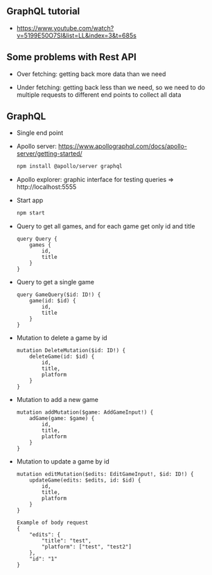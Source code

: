 ## GraphQL tutorial

* https://www.youtube.com/watch?v=5199E50O7SI&list=LL&index=3&t=685s

## Some problems with Rest API

* Over fetching: getting back more data than we need

* Under fetching: getting back less than we need, so we need to do multiple requests to different end points to collect all data

## GraphQL

* Single end point

* Apollo server: <https://www.apollographql.com/docs/apollo-server/getting-started/>

    ```bash
    npm install @apollo/server graphql
    ```

* Apollo explorer: graphic interface for testing queries => http://localhost:5555

* Start app

    ```bash
    npm start
    ```

* Query to get all games, and for each game get only id and title
    ```
    query Query {
        games {
            id,
            title
        }
    }
    ```

* Query to get a single game
    ```
    query GameQuery($id: ID!) {
        game(id: $id) {
            id,
            title
        }
    }
    ```

* Mutation to delete a game by id
    ```
    mutation DeleteMutation($id: ID!) {
        deleteGame(id: $id) {
            id,
            title,
            platform
        }
    }
    ```

* Mutation to add a new game
    ```
    mutation addMutation($game: AddGameInput!) {
        adGame(game: $game) {
            id,
            title,
            platform
        }
    }
    ```

* Mutation to update a game by id
    ```
    mutation editMutation($edits: EditGameInput!, $id: ID!) {
        updateGame(edits: $edits, id: $id) {
            id,
            title,
            platform
        }
    }
    ```
    ```
    Example of body request 
    {
        "edits": {
            "title": "test",
            "platform": ["test", "test2"]
        },
        "id": "1"
    }
    ```